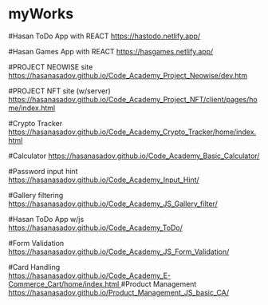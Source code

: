 # myWorks
#Hasan ToDo App with REACT
https://hastodo.netlify.app/

#Hasan Games App with REACT
https://hasgames.netlify.app/

#PROJECT NEOWISE site
https://hasanasadov.github.io/Code_Academy_Project_Neowise/dev.htm

#PROJECT NFT site (w/server)
https://hasanasadov.github.io/Code_Academy_Project_NFT/client/pages/home/index.html

#Crypto Tracker
https://hasanasadov.github.io/Code_Academy_Crypto_Tracker/home/index.html

#Calculator
https://hasanasadov.github.io/Code_Academy_Basic_Calculator/

#Password input hint
https://hasanasadov.github.io/Code_Academy_Input_Hint/

#Gallery filtering
https://hasanasadov.github.io/Code_Academy_JS_Gallery_filter/

#Hasan ToDo App w/js
https://hasanasadov.github.io/Code_Academy_ToDo/

#Form Validation
https://hasanasadov.github.io/Code_Academy_JS_Form_Validation/

#Card Handling  
[https://hasanasadov.github.io/Code_Academy_E-Commerce_Cart/home/index.html
](https://hasanasadov.github.io/CA_JS_E-Commerce_Cart/home/index.html)
#Product Management
[https://hasanasadov.github.io/Product_Management_JS_basic_CA/
](https://hasanasadov.github.io/CA_JS_Product_Management/)
